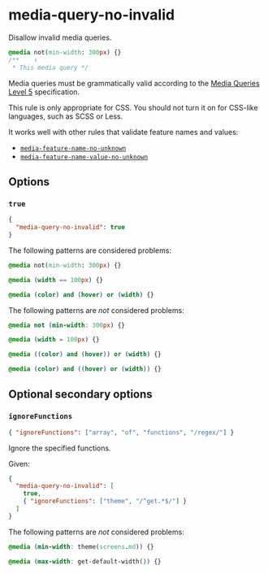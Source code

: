 # media-query-no-invalid

Disallow invalid media queries.

<!-- prettier-ignore -->
```css
@media not(min-width: 300px) {}
/**    ↑
 * This media query */
```

Media queries must be grammatically valid according to the [Media Queries Level 5](https://www.w3.org/TR/mediaqueries-5/) specification.

This rule is only appropriate for CSS. You should not turn it on for CSS-like languages, such as SCSS or Less.

It works well with other rules that validate feature names and values:

- [`media-feature-name-no-unknown`](../media-feature-name-no-unknown/README.md)
- [`media-feature-name-value-no-unknown`](../media-feature-name-value-no-unknown/README.md)

## Options

### `true`

```json
{
  "media-query-no-invalid": true
}
```

The following patterns are considered problems:

<!-- prettier-ignore -->
```css
@media not(min-width: 300px) {}
```

<!-- prettier-ignore -->
```css
@media (width == 100px) {}
```

<!-- prettier-ignore -->
```css
@media (color) and (hover) or (width) {}
```

The following patterns are _not_ considered problems:

<!-- prettier-ignore -->
```css
@media not (min-width: 300px) {}
```

<!-- prettier-ignore -->
```css
@media (width = 100px) {}
```

<!-- prettier-ignore -->
```css
@media ((color) and (hover)) or (width) {}
```

<!-- prettier-ignore -->
```css
@media (color) and ((hover) or (width)) {}
```

## Optional secondary options

### `ignoreFunctions`

```json
{ "ignoreFunctions": ["array", "of", "functions", "/regex/"] }
```

Ignore the specified functions.

Given:

```json
{
  "media-query-no-invalid": [
    true,
    { "ignoreFunctions": ["theme", "/^get.*$/"] }
  ]
}
```

The following patterns are _not_ considered problems:

<!-- prettier-ignore -->
```css
@media (min-width: theme(screens.md)) {}
```

<!-- prettier-ignore -->
```css
@media (max-width: get-default-width()) {}
```
